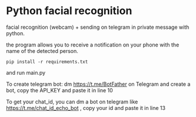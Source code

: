# Python facial recognition
facial recognition (webcam) + sending on telegram in private message with python.

the program allows you to receive a notification on your phone with the name of the detected person.


```pip install -r requirements.txt```

and run main.py

To create telegram bot:
dm https://t.me/BotFather on Telegram and create a bot, copy the API_KEY and paste it in line 10

To get your chat_id, you can dm a bot on telegram like https://t.me/chat_id_echo_bot , copy your id and paste it in line 13

